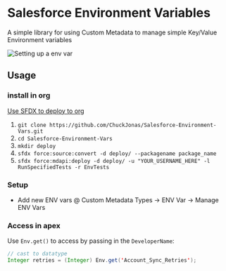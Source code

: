 # Salesforce Environment Variables

A simple library for using Custom Metadata to manage simple Key/Value Environment variables

![Setting up a env var](https://user-images.githubusercontent.com/5217568/55655324-213d3c80-57b1-11e9-8b90-4ff6ef7684ff.png)

## Usage

### install in org

[Use SFDX to deploy to org](https://developer.salesforce.com/docs/atlas.en-us.sfdx_dev.meta/sfdx_dev/sfdx_dev_build_mdapi_deploy.htm)

1. `git clone https://github.com/ChuckJonas/Salesforce-Environment-Vars.git`
1. `cd Salesforce-Environment-Vars`
1. `mkdir deploy`
1. `sfdx force:source:convert -d deploy/ --packagename package_name`
1. `sfdx force:mdapi:deploy -d deploy/ -u "YOUR_USERNAME_HERE" -l RunSpecifiedTests -r EnvTests`

### Setup

- Add new ENV vars @ Custom Metadata Types -> ENV Var -> Manage ENV Vars

### Access in apex

Use `Env.get()` to access by passing in the `DeveloperName`:

``` java
// cast to datatype
Integer retries = (Integer) Env.get('Account_Sync_Retries');
```